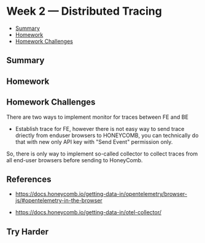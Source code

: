 # Week 2 — Distributed Tracing
- [Summary](#summary)
- [Homework](#homework)
- [Homework Challenges](#homework-challenges)

## Summary
## Homework
## Homework Challenges
There are two ways to implement monitor for traces between FE and BE
- Establish trace for FE, however there is not easy way to send trace driectly from enduser browsers to HONEYCOMB, you can technically do that with new only API key with "Send Event" permission only.

So, there is only way to implement so-called collector to collect traces from all end-user browsers before sending to HoneyComb.


## References
- https://docs.honeycomb.io/getting-data-in/opentelemetry/browser-js/#opentelemetry-in-the-browser

- https://docs.honeycomb.io/getting-data-in/otel-collector/

## Try Harder